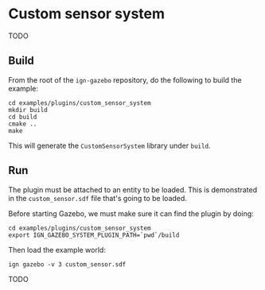 # Custom sensor system

TODO

## Build

From the root of the `ign-gazebo` repository, do the following to build the example:

~~~
cd examples/plugins/custom_sensor_system
mkdir build
cd build
cmake ..
make
~~~

This will generate the `CustomSensorSystem` library under `build`.

## Run

The plugin must be attached to an entity to be loaded. This is demonstrated in
the `custom_sensor.sdf` file that's going to be loaded.

Before starting Gazebo, we must make sure it can find the plugin by doing:

~~~
cd examples/plugins/custom_sensor_system
export IGN_GAZEBO_SYSTEM_PLUGIN_PATH=`pwd`/build
~~~

Then load the example world:

    ign gazebo -v 3 custom_sensor.sdf


TODO
